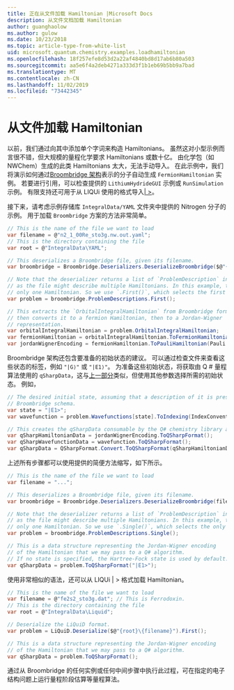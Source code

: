 ```yaml
---
title: 正在从文件加载 Hamiltonian |Microsoft Docs
description: 从文件文档加载 Hamiltonian
author: guanghaolow
ms.author: gulow
ms.date: 10/23/2018
ms.topic: article-type-from-white-list
uid: microsoft.quantum.chemistry.examples.loadhamiltonian
ms.openlocfilehash: 18f257efe8d53d2a22af4840bd8d17ab6b80a503
ms.sourcegitcommit: aa5e6f4a2deb4271a333d3f1b1eb69b5bb9a7bad
ms.translationtype: MT
ms.contentlocale: zh-CN
ms.lasthandoff: 11/02/2019
ms.locfileid: "73442345"
---
```

# <a name="loading-a-hamiltonian-from-file"></a>从文件加载 Hamiltonian
以前，我们通过向其中添加单个字词来构造 Hamiltonians。 虽然这对小型示例而言很不错，但大规模的量程化学要求 Hamiltonians 或数十亿。 由化学包（如 NWChem）生成的此类 Hamiltonians 太大，无法手动导入。 在此示例中，我们将演示如何通过[Broombridge 架构](xref:microsoft.quantum.libraries.chemistry.schema.broombridge)表示的分子自动生成 `FermionHamiltonian` 实例。 若要进行引用，可以检查提供的 `LithiumHydrideGUI` 示例或 `RunSimulation` 示例。 有限支持还可用于从 LIQUi 使用的格式导入[| >](https://www.microsoft.com/en-us/research/project/language-integrated-quantum-operations-liqui/)。

接下来，请考虑示例存储库 `IntegralData/YAML` 文件夹中提供的 Nitrogen 分子的示例。 用于加载 `Broombridge` 方案的方法非常简单。

```csharp
// This is the name of the file we want to load
var filename = @"n2_1_00Re_sto3g.nw.out.yaml";
// This is the directory containing the file
var root = @"IntegralData\YAML";

// This deserializes a Broombridge file, given its filename.
var broombridge = Broombridge.Deserializers.DeserializeBroombridge($@"{root}\{filename}");

// Note that the deserializer returns a list of `ProblemDescription` instances 
// as the file might describe multiple Hamiltonians. In this example, there is 
// only one Hamiltonian. So we use `.First()`, which selects the first element of the list.
var problem = broombridge.ProblemDescriptions.First();

// This extracts the `OrbitalIntegralHamiltonian` from Broombridge format,
// then converts it to a fermion Hamiltonian, then to a Jordan-Wigner
// representation.
var orbitalIntegralHamiltonian = problem.OrbitalIntegralHamiltonian;
var fermionHamiltonian = orbitalIntegralHamiltonian.ToFermionHamiltonian(IndexConvention.UpDown);
var jordanWignerEncoding = fermionHamiltonian.ToPauliHamiltonian(Pauli.QubitEncoding.JordanWigner);
```

Broombridge 架构还包含要准备的初始状态的建议。 可以通过检查文件来查看这些状态的标签，例如 `"|G⟩"` 或 `"|E1⟩"`。 为准备这些初始状态，将获取由 Q # 量程算法使用的 `qSharpData`，这与[上一部分](xref:microsoft.quantum.chemistry.examples.energyestimate)类似，但使用其他参数选择所需的初始状态。 例如，
```csharp
// The desired initial state, assuming that a description of it is present in the
// Broombridge schema.
var state = "|E1>";
var wavefunction = problem.Wavefunctions[state].ToIndexing(IndexConvention.UpDown);

// This creates the qSharpData consumable by the Q# chemistry library algorithms.
var qSharpHamiltonianData = jordanWignerEncoding.ToQSharpFormat();
var qSharpWavefunctionData = wavefunction.ToQSharpFormat();
var qSharpData = QSharpFormat.Convert.ToQSharpFormat(qSharpHamiltonianData, qSharpWavefunctionData);
```

上述所有步骤都可以使用提供的简便方法缩写，如下所示。
```csharp
// This is the name of the file we want to load
var filename = "...";

// This deserializes a Broombridge file, given its filename.
var broombridge = Broombridge.Deserializers.DeserializeBroombridge(filename);

// Note that the deserializer returns a list of `ProblemDescription` instances 
// as the file might describe multiple Hamiltonians. In this example, there is 
// only one Hamiltonian. So we use `.Single()`, which selects the only element of the list.
var problem = broombridge.ProblemDescriptions.Single();

// This is a data structure representing the Jordan-Wigner encoding 
// of the Hamiltonian that we may pass to a Q# algorithm.
// If no state is specified, the Hartree-Fock state is used by default.
var qSharpData = problem.ToQSharpFormat("|E1>");
```

使用非常相似的语法，还可以从 LIQUi | > 格式加载 Hamiltonian。 

```csharp
// This is the name of the file we want to load
var filename = @"fe2s2_sto3g.dat"; // This is Ferrodoxin.
// This is the directory containing the file
var root = @"IntegralData\Liquid";

// Deserialize the LiQuiD format.
var problem = LiQuiD.Deserialize($@"{root}\{filename}").First();

// This is a data structure representing the Jordan-Wigner encoding 
// of the Hamiltonian that we may pass to a Q# algorithm.
var qSharpData = problem.ToQSharpFormat();
```

通过从 Broombridge 的任何实例或任何中间步骤中执行此过程，可在指定的电子结构问题上运行量程阶段估算等量程算法。